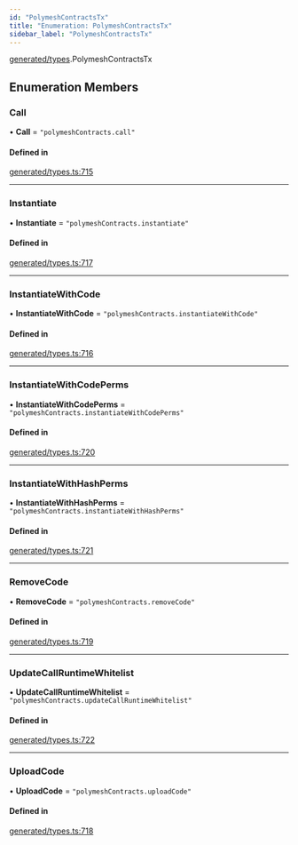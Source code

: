 ```yaml
---
id: "PolymeshContractsTx"
title: "Enumeration: PolymeshContractsTx"
sidebar_label: "PolymeshContractsTx"
---
```


[generated/types](../../../../modules/Generated/Types/Types.md).PolymeshContractsTx

## Enumeration Members

### Call

• **Call** = ``"polymeshContracts.call"``

#### Defined in

[generated/types.ts:715](https://github.com/PolymeshAssociation/polymesh-sdk/blob/91c2d2d8/src/generated/types.ts#L715)

___

### Instantiate

• **Instantiate** = ``"polymeshContracts.instantiate"``

#### Defined in

[generated/types.ts:717](https://github.com/PolymeshAssociation/polymesh-sdk/blob/91c2d2d8/src/generated/types.ts#L717)

___

### InstantiateWithCode

• **InstantiateWithCode** = ``"polymeshContracts.instantiateWithCode"``

#### Defined in

[generated/types.ts:716](https://github.com/PolymeshAssociation/polymesh-sdk/blob/91c2d2d8/src/generated/types.ts#L716)

___

### InstantiateWithCodePerms

• **InstantiateWithCodePerms** = ``"polymeshContracts.instantiateWithCodePerms"``

#### Defined in

[generated/types.ts:720](https://github.com/PolymeshAssociation/polymesh-sdk/blob/91c2d2d8/src/generated/types.ts#L720)

___

### InstantiateWithHashPerms

• **InstantiateWithHashPerms** = ``"polymeshContracts.instantiateWithHashPerms"``

#### Defined in

[generated/types.ts:721](https://github.com/PolymeshAssociation/polymesh-sdk/blob/91c2d2d8/src/generated/types.ts#L721)

___

### RemoveCode

• **RemoveCode** = ``"polymeshContracts.removeCode"``

#### Defined in

[generated/types.ts:719](https://github.com/PolymeshAssociation/polymesh-sdk/blob/91c2d2d8/src/generated/types.ts#L719)

___

### UpdateCallRuntimeWhitelist

• **UpdateCallRuntimeWhitelist** = ``"polymeshContracts.updateCallRuntimeWhitelist"``

#### Defined in

[generated/types.ts:722](https://github.com/PolymeshAssociation/polymesh-sdk/blob/91c2d2d8/src/generated/types.ts#L722)

___

### UploadCode

• **UploadCode** = ``"polymeshContracts.uploadCode"``

#### Defined in

[generated/types.ts:718](https://github.com/PolymeshAssociation/polymesh-sdk/blob/91c2d2d8/src/generated/types.ts#L718)

